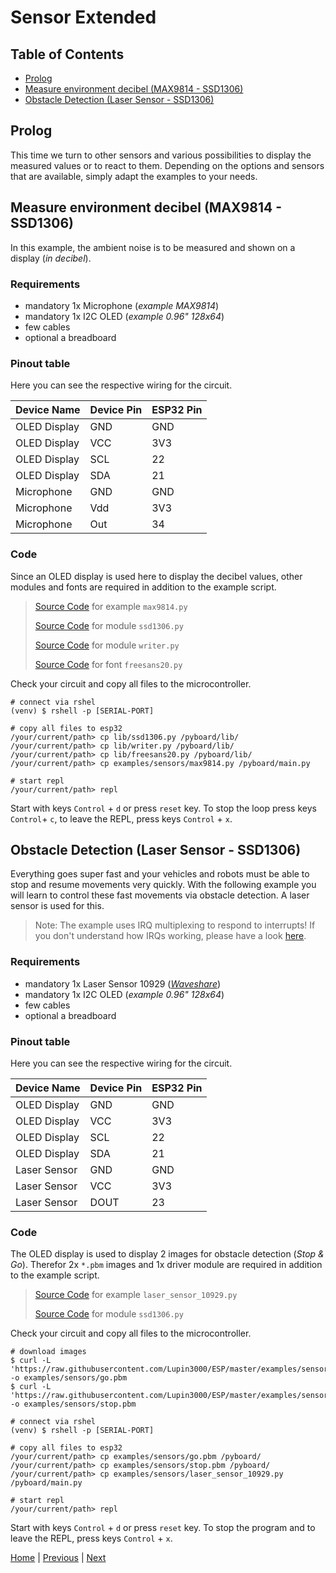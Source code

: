 # Sensor Extended

## Table of Contents

- [Prolog](#prolog)
- [Measure environment decibel (MAX9814 - SSD1306)](#measure-environment-decibel-max9814---ssd1306)
- [Obstacle Detection (Laser Sensor - SSD1306)](#obstacle-detection-laser-sensor---ssd1306)

## Prolog

This time we turn to other sensors and various possibilities to display the measured values or to react to them. Depending on the options and sensors that are available, simply adapt the examples to your needs.

## Measure environment decibel (MAX9814 - SSD1306)

In this example, the ambient noise is to be measured and shown on a display (_in decibel_).

### Requirements

- mandatory 1x Microphone (_example MAX9814_)
- mandatory 1x I2C OLED (_example 0.96" 128x64_)
- few cables 
- optional a breadboard

### Pinout table

Here you can see the respective wiring for the circuit.

| Device Name  | Device Pin | ESP32 Pin |
|--------------|------------|-----------|
| OLED Display | GND        | GND       |
| OLED Display | VCC        | 3V3       |
| OLED Display | SCL        | 22        |
| OLED Display | SDA        | 21        |
| Microphone   | GND        | GND       |
| Microphone   | Vdd        | 3V3       |
| Microphone   | Out        | 34        |

### Code

Since an OLED display is used here to display the decibel values, other modules and fonts are required in addition to the example script.

> [Source Code](../examples/sensors/max9814.py) for example `max9814.py`
> 
> [Source Code](../lib/ssd1306.py) for module `ssd1306.py`
> 
> [Source Code](../lib/writer.py) for module `writer.py`
> 
> [Source Code](../lib/freesans20.py) for font `freesans20.py`

Check your circuit and copy all files to the microcontroller.

```shell
# connect via rshel
(venv) $ rshell -p [SERIAL-PORT]

# copy all files to esp32
/your/current/path> cp lib/ssd1306.py /pyboard/lib/
/your/current/path> cp lib/writer.py /pyboard/lib/
/your/current/path> cp lib/freesans20.py /pyboard/lib/
/your/current/path> cp examples/sensors/max9814.py /pyboard/main.py

# start repl
/your/current/path> repl
```

Start with keys `Control` + `d` or press `reset` key. To stop the loop press keys `Control`+ `c`, to leave the REPL, press keys `Control` + `x`.

## Obstacle Detection (Laser Sensor - SSD1306)

Everything goes super fast and your vehicles and robots must be able to stop and resume movements very quickly. With the following example you will learn to control these fast movements via obstacle detection. A laser sensor is used for this.  

> Note: The example uses IRQ multiplexing to respond to interrupts! If you don't understand how IRQs working, please have a look [here](./013_human_interaction_tutorials.md).

### Requirements

- mandatory 1x Laser Sensor 10929 (_[Waveshare](https://www.waveshare.com/laser-sensor.htm)_)
- mandatory 1x I2C OLED (_example 0.96" 128x64_)
- few cables 
- optional a breadboard

### Pinout table

Here you can see the respective wiring for the circuit.

| Device Name  | Device Pin | ESP32 Pin |
|--------------|------------|-----------|
| OLED Display | GND        | GND       |
| OLED Display | VCC        | 3V3       |
| OLED Display | SCL        | 22        |
| OLED Display | SDA        | 21        |
| Laser Sensor | GND        | GND       |
| Laser Sensor | VCC        | 3V3       |
| Laser Sensor | DOUT       | 23        |


### Code

The OLED display is used to display 2 images for obstacle detection (_Stop & Go_). Therefor 2x `*.pbm` images and 1x driver module are required in addition to the example script.

> [Source Code](../examples/sensors/laser_sensor_10929.py) for example `laser_sensor_10929.py`
> 
> [Source Code](../lib/ssd1306.py) for module `ssd1306.py`

Check your circuit and copy all files to the microcontroller.

```shell
# download images
$ curl -L 'https://raw.githubusercontent.com/Lupin3000/ESP/master/examples/sensors/go.pbm' -o examples/sensors/go.pbm
$ curl -L 'https://raw.githubusercontent.com/Lupin3000/ESP/master/examples/sensors/stop.pbm' -o examples/sensors/stop.pbm

# connect via rshel
(venv) $ rshell -p [SERIAL-PORT]

# copy all files to esp32
/your/current/path> cp examples/sensors/go.pbm /pyboard/
/your/current/path> cp examples/sensors/stop.pbm /pyboard/
/your/current/path> cp examples/sensors/laser_sensor_10929.py /pyboard/main.py

# start repl
/your/current/path> repl
```

Start with keys `Control` + `d` or press `reset` key. To stop the program and to leave the REPL, press keys `Control` + `x`.

[Home](https://github.com/Lupin3000/ESP) | [Previous](./014_sensor_tutorials.md) | [Next](./015_game_tutorials.md)

